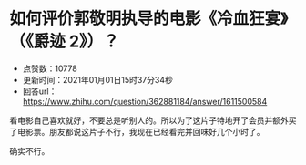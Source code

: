 # 如何评价郭敬明执导的电影《冷血狂宴》（《爵迹 2》）？
- 点赞数：10778
- 更新时间：2021年01月01日15时37分34秒
- 回答url：https://www.zhihu.com/question/362881184/answer/1611500584
<body>
 <p data-pid="RTAZbWN1">看电影自己喜欢就好，不要总是听别人的。所以为了这片子特地开了会员并额外买了电影票。朋友都说这片子不行，我现在已经看完并回味好几个小时了。</p>
 <p data-pid="4slN_-Yt">确实不行。</p>
</body>